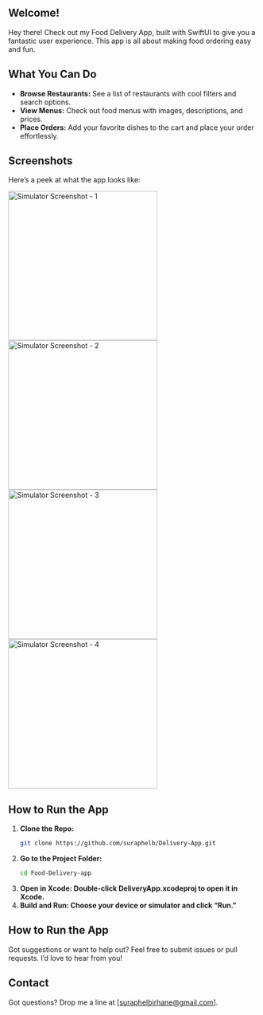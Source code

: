 ## Welcome!

Hey there! Check out my Food Delivery App, built with SwiftUI to give you a fantastic user experience. This app is all about making food ordering easy and fun.

## What You Can Do

- **Browse Restaurants:** See a list of restaurants with cool filters and search options.
- **View Menus:** Check out food menus with images, descriptions, and prices.
- **Place Orders:** Add your favorite dishes to the cart and place your order effortlessly.

## Screenshots

Here’s a peek at what the app looks like:

<img src="https://github.com/user-attachments/assets/e05259fb-a532-4593-989e-5238e50eacbb" width="300" alt="Simulator Screenshot - 1"/>
<img src="https://github.com/user-attachments/assets/91181952-c7aa-4b47-8403-a4be522d8a2d" width="300" alt="Simulator Screenshot - 2"/>
<img src="https://github.com/user-attachments/assets/96b94524-e362-4086-917a-b95b8dc3d256" width="300" alt="Simulator Screenshot - 3"/>
<img src="https://github.com/user-attachments/assets/11d8d0ae-0459-4b4a-acd7-b507aa5a39f9" width="300" alt="Simulator Screenshot - 4"/>

## How to Run the App

1. **Clone the Repo:**
   ```bash
   git clone https://github.com/suraphelb/Delivery-App.git

2. **Go to the Project Folder:**
   ```bash
   cd Food-Delivery-app
3. **Open in Xcode: Double-click DeliveryApp.xcodeproj to open it in Xcode.**
4. **Build and Run: Choose your device or simulator and click “Run.”**

## How to Run the App
Got suggestions or want to help out? Feel free to submit issues or pull requests. I’d love to hear from you!

## Contact
Got questions? Drop me a line at [suraphelbirhane@gmail.com].
